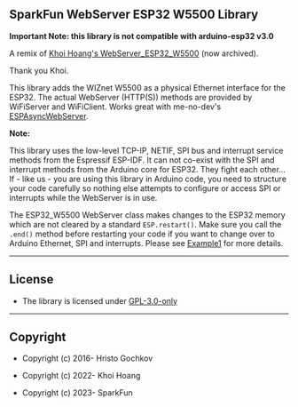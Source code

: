 ## SparkFun WebServer ESP32 W5500 Library

**Important Note: this library is not compatible with arduino-esp32 v3.0**

A remix of [Khoi Hoang's WebServer_ESP32_W5500](https://github.com/khoih-prog/WebServer_ESP32_W5500) (now archived).

Thank you Khoi.

This library adds the WIZnet W5500 as a physical Ethernet interface for the ESP32. The actual WebServer (HTTP(S)) methods are provided by WiFiServer and WiFiClient. Works great with me-no-dev's [ESPAsyncWebServer](https://github.com/me-no-dev/ESPAsyncWebServer).

**Note:**

This library uses the low-level TCP-IP, NETIF, SPI bus and interrupt service methods from the Espressif ESP-IDF. It can not co-exist with the SPI and interrupt methods from the Arduino core for ESP32.
They fight each other... If - like us - you are using this library in Arduino code, you need to structure your code carefully so nothing else attempts to configure or access SPI or interrupts while the WebServer is in use.

The ESP32_W5500 WebServer class makes changes to the ESP32 memory which are not cleared by a standard ```ESP.restart()```. Make sure you call the ```.end()``` method before restarting your code if you want to change over to Arduino Ethernet, SPI and interrupts. Please see [Example1](https://github.com/sparkfun/SparkFun_WebServer_ESP32_W5500/blob/main/examples/Example1_AsyncWebServer/Example1_AsyncWebServer.ino) for more details.

---

## License

- The library is licensed under [GPL-3.0-only](https://github.com/sparkfun/SparkFun_WebServer_ESP32_W5500/blob/main/LICENSE)

---

## Copyright

- Copyright (c) 2016- Hristo Gochkov

- Copyright (c) 2022- Khoi Hoang

- Copyright (c) 2023- SparkFun
